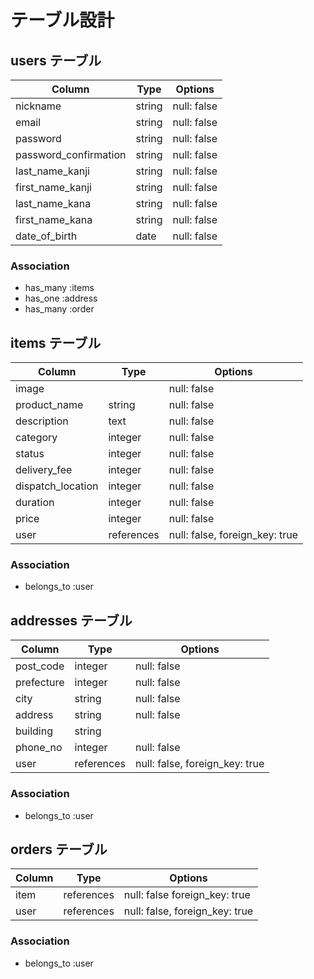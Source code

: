 # テーブル設計

## users テーブル

| Column                | Type   | Options     |
| --------------------- | ------ | ----------- |
| nickname              | string | null: false |
| email                 | string | null: false |
| password              | string | null: false |
| password_confirmation | string | null: false |
| last_name_kanji       | string | null: false |
| first_name_kanji      | string | null: false |
| last_name_kana        | string | null: false |
| first_name_kana       | string | null: false |
| date_of_birth         | date   | null: false |

### Association

- has_many :items
- has_one :address
- has_many :order


## items テーブル

| Column            | Type       | Options                        |
| ----------------- | ---------- | ------------------------------ |
| image             |            | null: false                    |
| product_name      | string     | null: false                    |
| description       | text       | null: false                    |
| category          | integer    | null: false                    |
| status            | integer    | null: false                    |
| delivery_fee      | integer    | null: false                    |
| dispatch_location | integer    | null: false                    |
| duration          | integer    | null: false                    |
| price             | integer    | null: false                    |
| user              | references | null: false, foreign_key: true |

### Association

- belongs_to :user


## addresses テーブル

| Column     | Type       | Options                        |
| ---------- | ---------- | ------------------------------ |
| post_code  | integer    | null: false                    |
| prefecture | integer    | null: false                    |
| city       | string     | null: false                    |
| address    | string     | null: false                    |
| building   | string     |                                |
| phone_no   | integer    | null: false                    |
| user       | references | null: false, foreign_key: true |

### Association

- belongs_to :user


## orders テーブル

| Column | Type       | Options                        |
| ------ | ---------- | ------------------------------ |
| item   | references | null: false  foreign_key: true |
| user   | references | null: false, foreign_key: true |

### Association

- belongs_to :user
